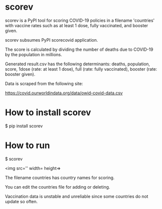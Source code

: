 # scorev
scorev is a PyPI tool for scoring COVID-19 policies in a filename 'countries' with vaccine rates 
such as at least 1 dose, fully vaccinated, and booster given.

scorev subsumes PyPI scorecovid application.

The score is calculated by dividing the number of deaths due to COVID-19
by the population in millions.

Generated result.csv has the following determinants:
deaths, population, score, 1dose (rate: at least 1 dose), full (rate: fully vaccinated), booster (rate: booster given).

Data is scraped from the following site:

https://covid.ourworldindata.org/data/owid-covid-data.csv

# How to install scorev
$ pip install scorev

# How to run
$ scorev

<img src='' width= height=>

The filename countries has country names for scoring.

You can edit the countries file for adding or deleting.

Vaccination data is unstable and unreliable since some countries do not update so often.

